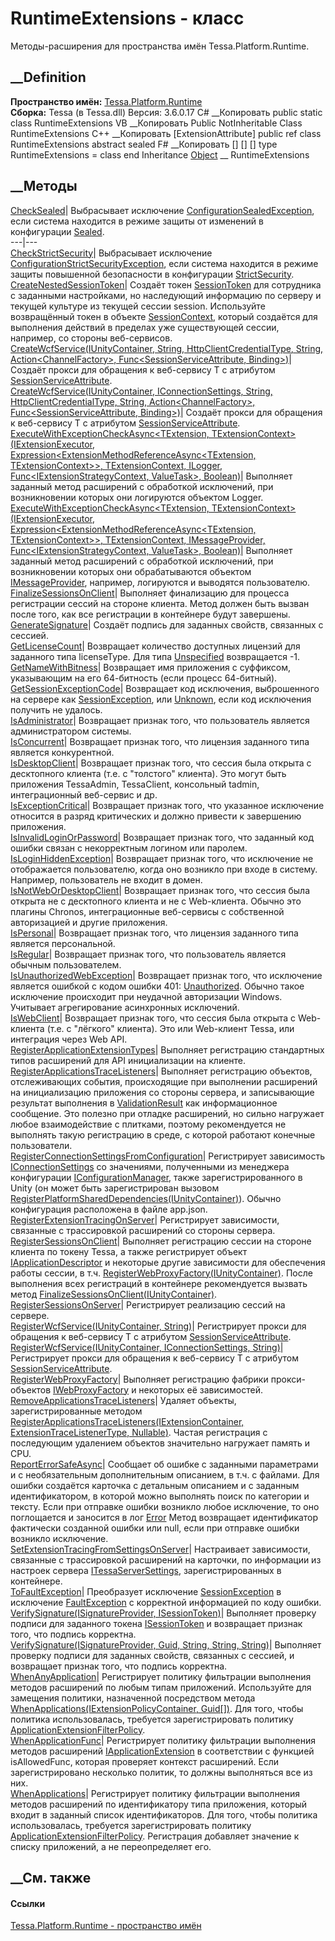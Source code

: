 # RuntimeExtensions - класс
Методы-расширения для пространства имён Tessa.Platform.Runtime.
## __Definition
 **Пространство имён:** [Tessa.Platform.Runtime](N_Tessa_Platform_Runtime.htm)  
 **Сборка:** Tessa (в Tessa.dll) Версия: 3.6.0.17
C# __Копировать
     public static class RuntimeExtensions
VB __Копировать
    <ExtensionAttribute>
    Public NotInheritable Class RuntimeExtensions
C++ __Копировать
    [ExtensionAttribute]
    public ref class RuntimeExtensions abstract sealed
F# __Копировать
     [<AbstractClassAttribute>]
    [<SealedAttribute>]
    [<ExtensionAttribute>]
    type RuntimeExtensions = class end
Inheritance
    [Object](https://learn.microsoft.com/dotnet/api/system.object) __ RuntimeExtensions
##  __Методы
[CheckSealed](M_Tessa_Platform_Runtime_RuntimeExtensions_CheckSealed.htm)|
Выбрасывает исключение
[ConfigurationSealedException](T_Tessa_Platform_Runtime_ConfigurationSealedException.htm),
если система находится в режиме защиты от изменений в конфигурации
[Sealed](T_Tessa_Platform_Runtime_ConfigurationFlags.htm).  
---|---  
[CheckStrictSecurity](M_Tessa_Platform_Runtime_RuntimeExtensions_CheckStrictSecurity.htm)|
Выбрасывает исключение
[ConfigurationStrictSecurityException](T_Tessa_Platform_Runtime_ConfigurationStrictSecurityException.htm),
если система находится в режиме защиты повышенной безопасности в конфигурации
[StrictSecurity](T_Tessa_Platform_Runtime_ConfigurationFlags.htm).  
[CreateNestedSessionToken](M_Tessa_Platform_Runtime_RuntimeExtensions_CreateNestedSessionToken.htm)|
Создаёт токен [SessionToken](T_Tessa_Platform_Runtime_SessionToken.htm) для
сотрудника с заданными настройками, но наследующий информацию по серверу и
текущей культуре из текущей сессии session. Используйте возвращённый токен в
объекте [SessionContext](T_Tessa_Platform_Runtime_SessionContext.htm), который
создаётся для выполнения действий в пределах уже существующей сессии,
например, со стороны веб-сервисов.  
[CreateWcfService<T>(IUnityContainer, String, HttpClientCredentialType,
String, Action<ChannelFactory<T>>, Func<SessionServiceAttribute,
Binding>)](M_Tessa_Platform_Runtime_RuntimeExtensions_CreateWcfService__1.htm)|
Создаёт прокси для обращения к веб-сервису T с атрибутом
[SessionServiceAttribute](T_Tessa_Platform_Runtime_SessionServiceAttribute.htm).  
[CreateWcfService<T>(IUnityContainer, IConnectionSettings, String,
HttpClientCredentialType, String, Action<ChannelFactory<T>>,
Func<SessionServiceAttribute,
Binding>)](M_Tessa_Platform_Runtime_RuntimeExtensions_CreateWcfService__1_1.htm)|
Создаёт прокси для обращения к веб-сервису T с атрибутом
[SessionServiceAttribute](T_Tessa_Platform_Runtime_SessionServiceAttribute.htm).  
[ExecuteWithExceptionCheckAsync<TExtension,
TExtensionContext>(IExtensionExecutor<TExtension>,
Expression<ExtensionMethodReferenceAsync<TExtension, TExtensionContext>>,
TExtensionContext, ILogger, Func<IExtensionStrategyContext, ValueTask>,
Boolean)](M_Tessa_Platform_Runtime_RuntimeExtensions_ExecuteWithExceptionCheckAsync__2.htm)|
Выполняет заданный метод расширений с обработкой исключений, при возникновении
которых они логируются объектом Logger.  
[ExecuteWithExceptionCheckAsync<TExtension,
TExtensionContext>(IExtensionExecutor<TExtension>,
Expression<ExtensionMethodReferenceAsync<TExtension, TExtensionContext>>,
TExtensionContext, IMessageProvider, Func<IExtensionStrategyContext,
ValueTask>,
Boolean)](M_Tessa_Platform_Runtime_RuntimeExtensions_ExecuteWithExceptionCheckAsync__2_1.htm)|
Выполняет заданный метод расширений с обработкой исключений, при возникновении
которых они обрабатываются объектом
[IMessageProvider](T_Tessa_Platform_Runtime_IMessageProvider.htm), например,
логируются и выводятся пользователю.  
[FinalizeSessionsOnClient](M_Tessa_Platform_Runtime_RuntimeExtensions_FinalizeSessionsOnClient.htm)|
Выполняет финализацию для процесса регистрации сессий на стороне клиента.
Метод должен быть вызван после того, как все регистрации в контейнере будут
завершены.  
[GenerateSignature](M_Tessa_Platform_Runtime_RuntimeExtensions_GenerateSignature.htm)|
Создаёт подпись для заданных свойств, связанных с сессией.  
[GetLicenseCount](M_Tessa_Platform_Runtime_RuntimeExtensions_GetLicenseCount.htm)|
Возвращает количество доступных лицензий для заданного типа licenseType. Для
типа [Unspecified](T_Tessa_Platform_Runtime_SessionLicenseType.htm)
возвращается -1.  
[GetNameWithBitness](M_Tessa_Platform_Runtime_RuntimeExtensions_GetNameWithBitness.htm)|
Возвращает имя приложения с суффиксом, указывающим на его 64-битность (если
процесс 64-битный).  
[GetSessionExceptionCode](M_Tessa_Platform_Runtime_RuntimeExtensions_GetSessionExceptionCode.htm)|
Возвращает код исключения, выброшенного на сервере как
[SessionException](T_Tessa_Platform_Runtime_SessionException.htm), или
[Unknown](T_Tessa_Platform_Runtime_SessionExceptionCode.htm), если код
исключения получить не удалось.  
[IsAdministrator](M_Tessa_Platform_Runtime_RuntimeExtensions_IsAdministrator.htm)|
Возвращает признак того, что пользователь является администратором системы.  
[IsConcurrent](M_Tessa_Platform_Runtime_RuntimeExtensions_IsConcurrent.htm)|
Возвращает признак того, что лицензия заданного типа является конкурентной.  
[IsDesktopClient](M_Tessa_Platform_Runtime_RuntimeExtensions_IsDesktopClient.htm)|
Возвращает признак того, что сессия была открыта с десктопного клиента (т.е. с
"толстого" клиента). Это могут быть приложения TessaAdmin, TessaClient,
консольный tadmin, интеграционный веб-сервис и др.  
[IsExceptionCritical](M_Tessa_Platform_Runtime_RuntimeExtensions_IsExceptionCritical.htm)|
Возвращает признак того, что указанное исключение относится в разряд
критических и должно привести к завершению приложения.  
[IsInvalidLoginOrPassword](M_Tessa_Platform_Runtime_RuntimeExtensions_IsInvalidLoginOrPassword.htm)|
Возвращает признак того, что заданный код ошибки связан с некорректным логином
или паролем.  
[IsLoginHiddenException](M_Tessa_Platform_Runtime_RuntimeExtensions_IsLoginHiddenException.htm)|
Возвращает признак того, что исключение не отображается пользователю, когда
оно возникло при входе в систему. Например, пользователь не входит в домен.  
[IsNotWebOrDesktopClient](M_Tessa_Platform_Runtime_RuntimeExtensions_IsNotWebOrDesktopClient.htm)|
Возвращает признак того, что сессия была открыта не с десктопного клиента и не
с Web-клиента. Обычно это плагины Chronos, интеграционные веб-сервисы с
собственной авторизацией и другие приложения.  
[IsPersonal](M_Tessa_Platform_Runtime_RuntimeExtensions_IsPersonal.htm)|
Возвращает признак того, что лицензия заданного типа является персональной.  
[IsRegular](M_Tessa_Platform_Runtime_RuntimeExtensions_IsRegular.htm)|
Возвращает признак того, что пользователь является обычным пользователем.  
[IsUnauthorizedWebException](M_Tessa_Platform_Runtime_RuntimeExtensions_IsUnauthorizedWebException.htm)|
Возвращает признак того, что исключение является ошибкой с кодом ошибки 401:
[Unauthorized](https://learn.microsoft.com/dotnet/api/system.net.httpstatuscode).
Обычно такое исключение происходит при неудачной авторизации Windows.
Учитывает агрегирование асинхронных исключений.  
[IsWebClient](M_Tessa_Platform_Runtime_RuntimeExtensions_IsWebClient.htm)|
Возвращает признак того, что сессия была открыта с Web-клиента (т.е. с
"лёгкого" клиента). Это или Web-клиент Tessa, или интеграция через Web API.  
[RegisterApplicationExtensionTypes](M_Tessa_Platform_Runtime_RuntimeExtensions_RegisterApplicationExtensionTypes.htm)|
Выполняет регистрацию стандартных типов расширений для API инициализации на
клиенте.  
[RegisterApplicationsTraceListeners](M_Tessa_Platform_Runtime_RuntimeExtensions_RegisterApplicationsTraceListeners.htm)|
Выполняет регистрацию объектов, отслеживающих события, происходящие при
выполнении расширений на инициализацию приложения со стороны сервера, и
записывающие результат выполнения в
[ValidationResult](T_Tessa_Platform_Validation_ValidationResult.htm) как
информационное сообщение. Это полезно при отладке расширений, но сильно
нагружает любое взаимодействие с плитками, поэтому рекомендуется не выполнять
такую регистрацию в среде, с которой работают конечные пользователи.  
[RegisterConnectionSettingsFromConfiguration](M_Tessa_Platform_Runtime_RuntimeExtensions_RegisterConnectionSettingsFromConfiguration.htm)|
Регистрирует зависимость
[IConnectionSettings](T_Tessa_Platform_Runtime_IConnectionSettings.htm) со
значениями, полученными из менеджера конфигурации
[IConfigurationManager](T_Tessa_Platform_IConfigurationManager.htm), также
зарегистрированного в Unity (он может быть зарегистрирован вызовом
[RegisterPlatformSharedDependencies(IUnityContainer)](M_Tessa_Platform_PlatformExtensions_RegisterPlatformSharedDependencies.htm)).
Обычно конфигурация расположена в файле app.json.  
[RegisterExtensionTracingOnServer](M_Tessa_Platform_Runtime_RuntimeExtensions_RegisterExtensionTracingOnServer.htm)|
Регистрирует зависимости, связанные с трассировкой расширений со стороны
сервера.  
[RegisterSessionsOnClient](M_Tessa_Platform_Runtime_RuntimeExtensions_RegisterSessionsOnClient.htm)|
Выполняет регистрацию сессии на стороне клиента по токену Tessa, а также
регистрирует объект
[IApplicationDescriptor](T_Tessa_Platform_Runtime_IApplicationDescriptor.htm)
и некоторые другие зависимости для обеспечения работы сессии, в т.ч.
[RegisterWebProxyFactory(IUnityContainer)](M_Tessa_Platform_Runtime_RuntimeExtensions_RegisterWebProxyFactory.htm).
После выполнения всех регистраций в контейнере рекомендуется вызвать метод
[FinalizeSessionsOnClient(IUnityContainer)](M_Tessa_Platform_Runtime_RuntimeExtensions_FinalizeSessionsOnClient.htm).  
[RegisterSessionsOnServer](M_Tessa_Platform_Runtime_RuntimeExtensions_RegisterSessionsOnServer.htm)|
Регистрирует реализацию сессий на сервере.  
[RegisterWcfService<T>(IUnityContainer,
String)](M_Tessa_Platform_Runtime_RuntimeExtensions_RegisterWcfService__1.htm)|
Регистрирует прокси для обращения к веб-сервису T с атрибутом
[SessionServiceAttribute](T_Tessa_Platform_Runtime_SessionServiceAttribute.htm).  
[RegisterWcfService<T>(IUnityContainer, IConnectionSettings,
String)](M_Tessa_Platform_Runtime_RuntimeExtensions_RegisterWcfService__1_1.htm)|
Регистрирует прокси для обращения к веб-сервису T с атрибутом
[SessionServiceAttribute](T_Tessa_Platform_Runtime_SessionServiceAttribute.htm).  
[RegisterWebProxyFactory](M_Tessa_Platform_Runtime_RuntimeExtensions_RegisterWebProxyFactory.htm)|
Выполняет регистрацию фабрики прокси-объектов
[IWebProxyFactory](T_Tessa_Platform_Runtime_IWebProxyFactory.htm) и некоторых
её зависимостей.  
[RemoveApplicationsTraceListeners](M_Tessa_Platform_Runtime_RuntimeExtensions_RemoveApplicationsTraceListeners.htm)|
Удаляет объекты, зарегистрированные методом
[RegisterApplicationsTraceListeners(IExtensionContainer,
ExtensionTraceListenerType,
Nullable<Int64>)](M_Tessa_Platform_Runtime_RuntimeExtensions_RegisterApplicationsTraceListeners.htm).
Частая регистрация с последующим удалением объектов значительно нагружает
память и CPU.  
[ReportErrorSafeAsync](M_Tessa_Platform_Runtime_RuntimeExtensions_ReportErrorSafeAsync.htm)|
Сообщает об ошибке с заданными параметрами и с необязательным дополнительным
описанием, в т.ч. с файлами. Для ошибки создаётся карточка с детальным
описанием и с заданным идентификатором, в которой можно выполнять поиск по
категории и тексту. Если при отправке ошибки возникло любое исключение, то оно
поглощается и заносится в лог [Error](F_Tessa_Platform_TessaLoggers_Error.htm)
Метод возвращает идентификатор фактически созданной ошибки или null, если при
отправке ошибки возникло исключение.  
[SetExtensionTracingFromSettingsOnServer](M_Tessa_Platform_Runtime_RuntimeExtensions_SetExtensionTracingFromSettingsOnServer.htm)|
Настраивает зависимости, связанные с трассировкой расширений на карточки, по
информации из настроек сервера
[ITessaServerSettings](T_Tessa_Platform_ITessaServerSettings.htm),
зарегистрированных в контейнере.  
[ToFaultException](M_Tessa_Platform_Runtime_RuntimeExtensions_ToFaultException.htm)|
Преобразует исключение
[SessionException](T_Tessa_Platform_Runtime_SessionException.htm) в исключение
[FaultException](https://learn.microsoft.com/dotnet/api/system.servicemodel.faultexception)
с корректной информацией по коду ошибки.  
[VerifySignature(ISignatureProvider,
ISessionToken)](M_Tessa_Platform_Runtime_RuntimeExtensions_VerifySignature_1.htm)|
Выполняет проверку подписи для заданного токена
[ISessionToken](T_Tessa_Platform_Runtime_ISessionToken.htm) и возвращает
признак того, что подпись корректна.  
[VerifySignature(ISignatureProvider, Guid, String, String,
String)](M_Tessa_Platform_Runtime_RuntimeExtensions_VerifySignature.htm)|
Выполняет проверку подписи для заданных свойств, связанных с сессией, и
возвращает признак того, что подпись корректна.  
[WhenAnyApplication](M_Tessa_Platform_Runtime_RuntimeExtensions_WhenAnyApplication.htm)|
Регистрирует политику фильтрации выполнения методов расширений по любым типам
приложений. Используйте для замещения политики, назначенной посредством метода
[WhenApplications(IExtensionPolicyContainer,
Guid[])](M_Tessa_Platform_Runtime_RuntimeExtensions_WhenApplications.htm). Для
того, чтобы политика использовалась, требуется зарегистрировать политику
[ApplicationExtensionFilterPolicy](T_Tessa_Platform_Runtime_ApplicationExtensionFilterPolicy.htm).  
[WhenApplicationFunc](M_Tessa_Platform_Runtime_RuntimeExtensions_WhenApplicationFunc.htm)|
Регистрирует политику фильтрации выполнения методов расширений
[IApplicationExtension](T_Tessa_Platform_Runtime_IApplicationExtension.htm) в
соответствии с функцией isAllowedFunc, которая проверяет контекст расширений.
Если зарегистрировано несколько политик, то должны выполняться все из них.  
[WhenApplications](M_Tessa_Platform_Runtime_RuntimeExtensions_WhenApplications.htm)|
Регистрирует политику фильтрации выполнения методов расширений по
идентификатору типа приложения, который входит в заданный список
идентификаторов. Для того, чтобы политика использовалась, требуется
зарегистрировать политику
[ApplicationExtensionFilterPolicy](T_Tessa_Platform_Runtime_ApplicationExtensionFilterPolicy.htm).
Регистрация добавляет значение к списку приложений, а не переопределяет его.  
## __См. также
#### Ссылки
[Tessa.Platform.Runtime - пространство имён](N_Tessa_Platform_Runtime.htm)
